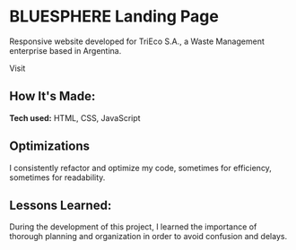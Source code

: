 # BLUESPHERE Landing Page
Responsive website developed for TriEco S.A., a Waste Management enterprise based in Argentina.

Visit 


## How It's Made:

**Tech used:** HTML, CSS, JavaScript

## Optimizations

I consistently refactor and optimize my code, sometimes for efficiency, sometimes for readability.

## Lessons Learned:

During the development of this project, I learned the importance of thorough planning and organization in order to avoid confusion and delays.